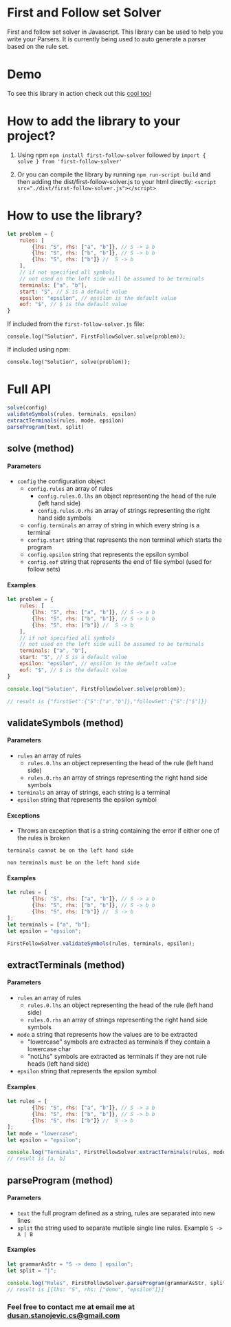 # First and Follow set Solver

First and follow set solver in Javascript. This library can be used to help you write your Parsers. It is currently being used to auto generate a parser based on the rule set.

# Demo

To see this library in action check out this [cool tool](https://dusanstanojeviccs.github.io/first-follow-solver/)

# How to add the library to your project?

1. Using npm ```npm install first-follow-solver``` followed by ```import { solve } from 'first-follow-solver'```

2. Or you can compile the library by running ```npm run-script build``` and then adding the dist/first-follow-solver.js to your html directly:
```<script src="./dist/first-follow-solver.js"></script>```

# How to use the library?

```javascript
let problem = {
	rules: [
		{lhs: "S", rhs: ["a", "b"]}, // S -> a b
		{lhs: "S", rhs: ["b", "b"]}, // S -> b b
		{lhs: "S", rhs: ["b"]} //  S -> b
	],
	// if not specified all symbols 
	// not used on the left side will be assumed to be terminals
	terminals: ["a", "b"], 
	start: "S", // S is a default value
	epsilon: "epsilon", // epsilon is the default value
	eof: "$", // $ is the default value
}
```

If included from the ```first-follow-solver.js``` file:
```
console.log("Solution", FirstFollowSolver.solve(problem));
```

If included using npm:
```
console.log("Solution", solve(problem));
```

# Full API

```javascript
solve(config)
validateSymbols(rules, terminals, epsilon)
extractTerminals(rules, mode, epsilon)
parseProgram(text, split)
```

## solve (method)
#### Parameters
-   `config` the configuration object
    -   `config.rules` an array of rules
        -    `config.rules.0.lhs` an object representing the head of the rule (left hand side)
        -    `config.rules.0.rhs` an array of strings representing the right hand side symbols
    -   `config.terminals` an array of string in which every string is a terminal
    -   `config.start` string that represents the non terminal which starts the program
    -   `config.epsilon` string that represents the epsilon symbol
    -   `config.eof` string that represents the end of file symbol (used for follow sets)
#### Examples
```javascript
let problem = {
	rules: [
		{lhs: "S", rhs: ["a", "b"]}, // S -> a b
		{lhs: "S", rhs: ["b", "b"]}, // S -> b b
		{lhs: "S", rhs: ["b"]} //  S -> b
	],
	// if not specified all symbols 
	// not used on the left side will be assumed to be terminals
	terminals: ["a", "b"], 
	start: "S", // S is a default value
	epsilon: "epsilon", // epsilon is the default value
	eof: "$", // $ is the default value
}

console.log("Solution", FirstFollowSolver.solve(problem));

// result is {"firstSet":{"S":["a","b"]},"followSet":{"S":["$"]}}
```

## validateSymbols (method)

#### Parameters
-   `rules` an array of rules
    -    `rules.0.lhs` an object representing the head of the rule (left hand side)
    -    `rules.0.rhs` an array of strings representing the right hand side symbols
-   `terminals` an array of strings, each string is a terminal
-   `epsilon` string that represents the epsilon symbol

#### Exceptions
- Throws an exception that is a string containing the error if either one of the rules is broken
```
terminals cannot be on the left hand side
```

```
non terminals must be on the left hand side
```

#### Examples
```javascript
let rules = [
		{lhs: "S", rhs: ["a", "b"]}, // S -> a b
		{lhs: "S", rhs: ["b", "b"]}, // S -> b b
		{lhs: "S", rhs: ["b"]} //  S -> b
];
let terminals = ["a", "b"];
let epsilon = "epsilon";

FirstFollowSolver.validateSymbols(rules, terminals, epsilon);
```

## extractTerminals (method)
#### Parameters
-   `rules` an array of rules
    -    `rules.0.lhs` an object representing the head of the rule (left hand side)
    -    `rules.0.rhs` an array of strings representing the right hand side symbols
-   `mode` a string that represents how the values are to be extracted
    -   "lowercase" symbols are extracted as terminals if they contain a lowercase char
    -   "notLhs" symbols are extracted as terminals if they are not rule heads (left hand side)
-   `epsilon` string that represents the epsilon symbol
#### Examples
```javascript
let rules = [
		{lhs: "S", rhs: ["a", "b"]}, // S -> a b
		{lhs: "S", rhs: ["b", "b"]}, // S -> b b
		{lhs: "S", rhs: ["b"]} //  S -> b
];
let mode = "lowercase";
let epsilon = "epsilon";

console.log("Terminals", FirstFollowSolver.extractTerminals(rules, mode, epsilon));
// result is [a, b]
```

## parseProgram (method)
#### Parameters 
-   `text` the full program defined as a string, rules are separated into new lines
-   `split` the string used to separate mutliple single line rules. Example ```S -> A | B```

#### Examples
```javascript
let grammarAsStr = "S -> demo | epsilon";
let split = "|";

console.log("Rules", FirstFollowSolver.parseProgram(grammarAsStr, split));
// result is [{lhs: "S", rhs: ["demo", "epsilon"]}]
```

### Feel free to contact me at email me at dusan.stanojevic.cs@gmail.com